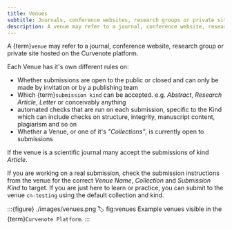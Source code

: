 ```yaml
---
title: Venues
subtitle: Journals, conference websites, research groups or private sites
description: A venue may refer to a journal, conference website, research group or private site hosted on the Curvenote platform.
---
```


A {term}`venue` may refer to a journal, conference website, research group or private site hosted on the Curvenote platform.

Each Venue has it's own different rules on:

- Whether submissions are open to the public or closed and can only be made by invitation or by a publishing team
- Which {term}`submission kind` can be accepted. e.g. _Abstract_, _Research Article_, _Letter_ or conceivably anything
- automated checks that are run on each submission, specific to the Kind which can include checks on structure, integrity, manuscript content, plagiarism and so on
- Whether a Venue, or one of it's _"Collections"_, is currently open to submissions

If the venue is a scientific journal many accept the submissions of kind _Article_.

If you are working on a real submission, check the submission instructions from the venue for the correct _Venue Name_, _Collection_ and _Submission Kind_ to target. If you are just here to learn or practice, you can submit to the venue `cn-testing` using the default collection and kind.

:::{figure} ./images/venues.png
:label: fig:venues
Example venues visible in the {term}`Curvenote Platform`.
:::
